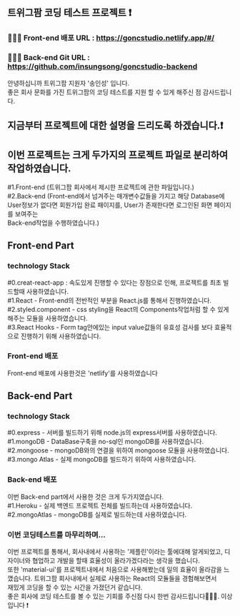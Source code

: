## 트위그팜 코딩 테스트 프로젝트 ❗️
### 👨🏻‍💻 Front-end 배포 URL : https://goncstudio.netlify.app/#/
### 👨🏻‍💻 Back-end Git URL : https://github.com/insungsong/goncstudio-backend

안녕하십니까 트위그팜 지원자 '송인성' 입니다.<br/>
좋은 회사 문화를 가진 트위그팜의 코딩 테스트를 지원 할 수 있게 해주신 점 감사드립니다.<br/>

## 지금부터 프로젝트에 대한 설명을 드리도록 하겠습니다.❗️

## 이번 프로젝트는 크게 두가지의 프로젝트 파일로 분리하여 작업하였습니다.
#1.Front-end (트위그팜 회사에서 제시한 프로젝트에 관한 파일입니다.)<br/>
#2.Back-end (Front-end에서 넘겨주는 매개변수값들을 가지고 해당 Database에 User정보가 없다면 회원가입 완료 패이지를, User가 존재한다면 로그인된 화면 페이지를 보여주는<br/> Back-end작업을 수행하였습니다.)<br/>

## Front-end Part
### technology Stack
#0.creat-react-app : 속도있게 진행할 수 있다는 장점으로 인해, 프로젝트를 최초 빌드할때 사용하였습니다.<br/>
#1.React - Front-end의 전반적인 부분을 React.js를 통해서 진행하였습니다.<br/>
#2.styled.component - css styling을 React의 Components작업처럼 할 수 있게 해주는 모듈을 사용하였습니다.<br/>
#3.React Hooks - Form tag안에있는 input value값들의 유효성 검사를 보다 효율적으로 진행하기 위해 사용하였습니다.<br/>
### Front-end 배포
Front-end 배포에 사용한것은 'netlify'를 사용하였습니다 <br/>

## Back-end Part
### technology Stack
#0.express - 서버를 빌드하기 위해 node.js의 express서버를 사용하였습니다.<br/>
#1.mongoDB - DataBase구축을 no-sql인 mongoDB를 사용하였습니다.<br/>
#2.mongoose - mongoDB와의 연결을 위하여 mongoose 모듈을 사용하였습니다.<br/>
#3.mongo Atlas - 실제 mongoDB를 빌드하기 위하여 사용하였습니다.<br/>
### Back-end 배포
이번 Back-end part에서 사용한 것은 크게 두가지였습니다.<br/>
#1.Heroku - 실제 백엔드 프로젝트 전체를 빌드하는데 사용하였습니다.<br/>
#2.mongoAtlas - mongoDB를 실제로 빌드하는데 사용하였습니다.<br/>

### 이번 코딩테스트를 마무리하며...
이번 프로젝트를 통해서, 회사내에서 사용하는 '제플린'이라는 툴에대해 알게되었고, 디자이너와 협업하고 개발을 할때 효율성이 올라가겠다라는 생각을 했습니다.<br/>
또한 'material-ui'를 프로젝트내에서 처음으로 사용해봤는데 일의 효율이 올라감을 느꼈습니다. 트위그팜 회사내에서 실제로 사용하는 React의 모듈들을 경험해보면서<br/>
재밌게 코딩을 할 수 있는 시간을 가졌던거 같습니다.<br/> 
좋은 회사에 코딩 테스트를 볼 수 있는 기회를 주신점 다시 한번 감사드립니다👨🏻‍💻. 이상입니다 ❗️










